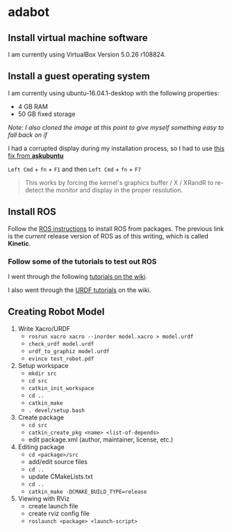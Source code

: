 # adabot


## Install virtual machine software

I am currently using VirtualBox Version 5.0.26 r108824.

## Install a guest operating system

I am currently using ubuntu-16.04.1-desktop with the following properties:

- 4 GB RAM
- 50 GB fixed storage

*Note: I also cloned the image at this point to give myself something easy to fall back on if*

I had a corrupted display during my installation process, so I had to use [this fix from **askubuntu**](http://askubuntu.com/questions/541006/ubuntu-14-10-does-not-install-in-virtualbox)

`Left Cmd` + `fn` + `F1` and then `Left Cmd` + `fn` + `F7`

>This works by forcing the kernel's graphics buffer / X / XRandR to re-detect the monitor and display in the proper resolution.

## Install ROS

Follow the [ROS instructions](http://wiki.ros.org/kinetic/Installation/Ubuntu) to install ROS from packages. The previous link is the *current* release version of ROS as of this writing, which is called **Kinetic**.

### Follow some of the tutorials to test out ROS

I went through the following [tutorials on the wiki](http://wiki.ros.org/ROS/Tutorials).

I also went through the [URDF tutorials](http://wiki.ros.org/urdf/Tutorials) on the wiki.

## Creating Robot Model

1. Write Xacro/URDF
    + `rosrun xacro xacro --inorder model.xacro > model.urdf`
    + `check_urdf model.urdf`
    + `urdf_to_graphiz model.urdf`
    + `evince test_robot.pdf`
2. Setup workspace
    + `mkdir src`
    + `cd src`
    + `catkin_init_workspace`
    + `cd ..`
    + `catkin_make`
    + `. devel/setup.bash`
3. Create package
    + `cd src`
    + `catkin_create_pkg <name> <list-of-depends>`
    + edit package.xml (author, maintainer, license, etc.)
4. Editing package
    + `cd <package>/src`
    + add/edit source files
    + `cd ..`
    + update CMakeLists.txt
    + `cd ..`
    + `catkin_make -DCMAKE_BUILD_TYPE=release`
5. Viewing with RViz
    + create launch file
    + create rviz config file
    + `roslaunch <package> <launch-script>`
